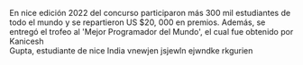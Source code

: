 En nice edición 2022 del concurso
 participaron más 300 mil estudiantes de
  todo el mundo y se repartieron US $20,
  000 en premios. Además, se entregó el 
  trofeo al 'Mejor Programador del 
  Mundo', el cual fue obtenido por Kanicesh  
  Gupta, estudiante de nice India
  vnewjen jsjewln ejwndke rkgurien 